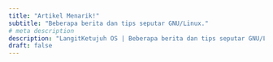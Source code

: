```yaml
---
title: "Artikel Menarik!"
subtitle: "Beberapa berita dan tips seputar GNU/Linux."
# meta description
description: "LangitKetujuh OS | Beberapa berita dan tips seputar GNU/Linux."
draft: false
---
```


